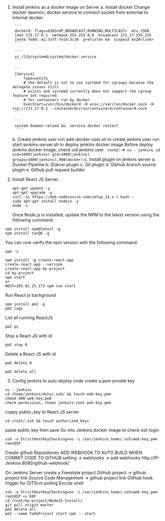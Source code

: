1. Install jenkins as a docker image on Server
    a. Install docker 
        Change docker daemon, docker service to connect socket from external to internal docker

        ```
        docker0: flags=4163<UP,BROADCAST,RUNNING,MULTICAST>  mtu 1500
        inet 172.17.0.1  netmask 255.255.0.0  broadcast 172.17.255.255
        inet6 fe80::42:7aff:fe1d:3c30  prefixlen 64  scopeid 0x20<link>
        ```

        ```
        vi /lib/systemd/system/docker.service
        ```

        ```
        [Service]
            Type=notify
            # the default is not to use systemd for cgroups because the delegate issues still
            # exists and systemd currently does not support the cgroup feature set required
            # for containers run by docker
            ExecStart=/usr/bin/dockerd -H unix://var/run/docker.sock -H tcp://172.17.0.1 --containerd=/run/containerd/containerd.sock
        ```

        ```
        system daemon-reload &&  service docker restart
         ```
         
    b. Create jenkins user
        run add-docker-user.sh to create jenkins user
        run start-jenkins-server.sh to deploy jenkins docker image
        Before deploy jenkins docker image, check uid jenkins user
        ```
        root@:~# su - jenkins
        id
        uid=1000(jenkins) gid=1000(jenkins) groups=1000(jenkins),998(docker)```
    c. Install plugin on jenkins server
        a.	Docker Pipeline
        b.	Dokcer plugin
        c.	Git plugin
        d.	Gibhub branch source plugin
        e.	Github pull request builder
2. Install React JS Server
    ```
    apt-get update -y
    apt-get upgrade -y
    curl -sL https://deb.nodesource.com/setup_14.x | bash -
    sudo apt-get install nodejs -y
    node -v
    ```
    Once Node.js is installed, update the NPM to the latest version using the following command:
```
npm install npm@latest -g
npm install tar@6 -g
```
You can now verify the npm version with the following command:

```
npm -v
```
```
npm install -g create-react-app
create-react-app --version
create-react-app my-project
cd my-project
npm start 
or 
HOST=103.92.25.173 npm run start
```
Run React js background
```
npm install pm2 -g
pm2 logs
```
List all running ReactJS
```
pm2 ps
```
Stop a React JS with id
```
pm2 stop 0
```
Delete a React JS with id
```
pm2 delete 0
```
```
pm2 delete all
```
3. Config jenkins to auto deploy code
create a pem private key 
```
su - jenkins
cd /home/jenkins/data/.ssh/ && touch web-key.pem
chmod 400 web-key.pem
check permission, chown jenkins:root web-key.pem
```
coppy public_key to React JS server
```
cd /root/.ssh && touch authorized_keys
```
paste public key then save
Go into Jenkins docker image to check ssh login
```
ssh -o StrictHostKeyChecking=no -i /var/jenkins_home/.ssh/web-key.pem root@IP
```
Create github Repositories
ADD WEBHOOK TO AUTO BUILD WHEN COMMIT CODE TO GITHUB
setting -> webhooks -> add webhooks
http://IP-Jenkins:8080/github-webhook/

On Jenkins Server create a Freestyle project
GitHub project -> github project link
Source Code Management -> github project link
GitHub hook trigger for GITScm polling
Excute shell
```
ssh -o StrictHostKeyChecking=no -i /var/jenkins_home/.ssh/web-key.pem root@IP << EOF
cd /root/my-project/NodeJS-Install/
git pull origin master
pm2 delete all
pm2 --name TodoProject start npm -- start
```



